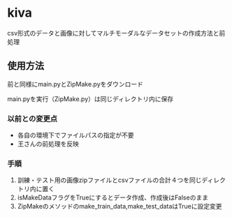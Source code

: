 # kiva
csv形式のデータと画像に対してマルチモーダルなデータセットの作成方法と前処理

## 使用方法
前と同様にmain.pyとZipMake.pyをダウンロード

main.pyを実行（ZipMake.py）は同じディレクトリ内に保存

### 以前との変更点
- 各自の環境下でファイルパスの指定が不要
- 王さんの前処理を反映

### 手順
1. 訓練・テスト用の画像zipファイルとcsvファイルの合計４つを同じディレクトリ内に置く
2. isMakeDataフラグをTrueにするとデータ作成、作成後はFalseのまま
3. ZipMakeのメソッドのmake_train_data,make_test_dataはTrueに設定変更
